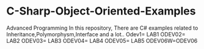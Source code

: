 # C-Sharp-Object-Oriented-Examples
Advanced Programming
In this repository, There are C# examples related to Inheritance,Polymorphysm,Interface and a lot..
Odev1= LAB1
ODEV02= LAB2
ODEV03= LAB3
ODEV04= LAB4
ODEV05= LAB5
ODEV06W=ODEV06
